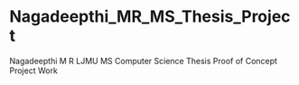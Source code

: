 # Nagadeepthi_MR_MS_Thesis_Project
Nagadeepthi M R LJMU MS Computer Science Thesis Proof of Concept Project Work
